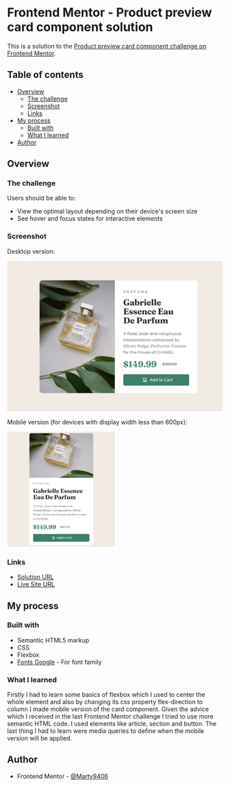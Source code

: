 # Frontend Mentor - Product preview card component solution

This is a solution to the [Product preview card component challenge on Frontend Mentor](https://www.frontendmentor.io/challenges/product-preview-card-component-GO7UmttRfa).

## Table of contents

- [Overview](#overview)
  - [The challenge](#the-challenge)
  - [Screenshot](#screenshot)
  - [Links](#links)
- [My process](#my-process)
  - [Built with](#built-with)
  - [What I learned](#what-i-learned)
- [Author](#author)

## Overview

### The challenge

Users should be able to:

- View the optimal layout depending on their device's screen size
- See hover and focus states for interactive elements

### Screenshot

Desktop version:

![](./images/screenshot-desktop.jpg)

Mobile version (for devices with display width less than 600px):

<img src="./images/screenshot-mobile.jpg" alt="mobile-image" width="50%">

### Links

- [Solution URL](#)
- [Live Site URL](https://marty9406.github.io/product-preview-card-component/)

## My process

### Built with

- Semantic HTML5 markup
- CSS
- Flexbox
- [Fonts Google](https://fonts.google.com/) - For font family

### What I learned

Firstly I had to learn some basics of flexbox which I used to center the whole element and also by changing its css property flex-direction to column I made mobile version of the card component. Given the advice which I received in the last Frontend Mentor challenge I tried to use more semantic HTML code. I used elements like article, section and button. The last thing I had to learn were media queries to define when the mobile version will be applied. 

## Author

- Frontend Mentor - [@Marty9406](https://www.frontendmentor.io/profile/Marty9406)
